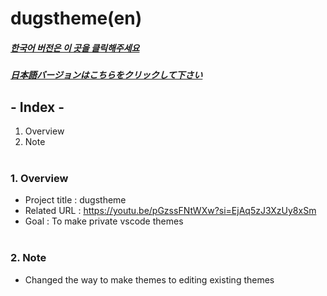 # dugstheme(en)

##### [한국어 버전은 이 곳을 클릭해주세요](README.md)

##### [日本語バージョンはこちらをクリックして下さい](README_JP.md)

## - Index -

1. Overview
2. Note
   </br>
   </br>

### 1. Overview

- Project title : dugstheme
- Related URL : https://youtu.be/pGzssFNtWXw?si=EjAq5zJ3XzUy8xSm
- Goal : To make private vscode themes
  </br>
  </br>

### 2. Note

- Changed the way to make themes to editing existing themes
